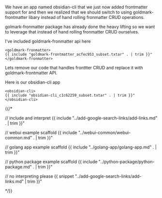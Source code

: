 We have an app named obsidian-cli that we just now added frontmatter support for and then we realized that we should switch to 
using goldmark-frontmatter libary instead of hand rolling fronmatter CRUD operations.

golmark-fronmatter package has already done the heavy lifting so we want to leverage that instead of hand rolling fronmatter CRUD ourselves.

I've included goldmark-fronmatter api here
```
<goldmark-fronmatter>
{{ include "goldmark-frontmatter_acfec953_subset.txtar" . | trim }}"
</goldmark-fronmatter>
```

Lets remove our code that handles fronttter CRUD and replace it with goldmark-frontmatter API.

Here is our obsidian-cli app 
```
<obsidian-cli>
{{ include "obsidian-cli_c1c62259_subset.txtar" . | trim }}"
</obsidian-cli>
```


{{/*

// include and interpret
{{ include "../add-google-search-links/add-links.md" . | trim }}"

// webui example scaffold
{{ include "../webui-common/webui-common.md" . | trim }}"

// golang app example scaffold
{{ include "../golang-app/golang-app.md" . | trim }}"

// python package example scaffold
{{ include "../python-package/python-package.md" . | trim }}"

// no interpreting please
{{ snippet "../add-google-search-links/add-links.md" | trim }}"

*/}}